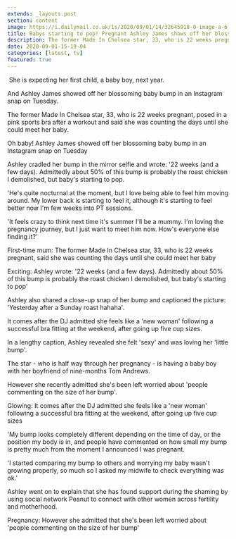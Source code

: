 ```yaml
---
extends: _layouts.post
section: content
image: https://i.dailymail.co.uk/1s/2020/09/01/14/32645918-0-image-a-6_1598968684773.jpg 
title: Babys starting to pop! Pregnant Ashley James shows off her blossoming 22 week bump 
description: The former Made In Chelsea star, 33, who is 22 weeks pregnant, posed in a pink sports bra for an Instagram snap on Tuesday. 
date: 2020-09-01-15-19-04 
categories: [latest, tv] 
featured: true 
--- 
```

 She is expecting her first child, a baby boy, next year. 

And Ashley James showed off her blossoming baby bump in an Instagram snap on Tuesday.

The former Made In Chelsea star, 33, who is 22 weeks pregnant, posed in a pink sports bra after a workout and said she was counting the days until she could meet her baby. 

Oh baby! Ashley James showed off her blossoming baby bump in an Instagram snap on Tuesday

Ashley cradled her bump in the mirror selfie and wrote: '22 weeks (and a few days). Admittedly about 50% of this bump is probably the roast chicken I demolished, but baby's starting to pop.

'He's quite nocturnal at the moment, but I love being able to feel him moving around. My lower back is starting to feel it, although it's starting to feel better now I'm few weeks into PT sessions. 

'It feels crazy to think next time it's summer I'll be a mummy. I'm loving the pregnancy journey, but I just want to meet him now. How's everyone else finding it?' 

First-time mum: The former Made In Chelsea star, 33, who is 22 weeks pregnant, said she was counting the days until she could meet her baby

Exciting: Ashley wrote: '22 weeks (and a few days). Admittedly about 50% of this bump is probably the roast chicken I demolished, but baby's starting to pop'

Ashley also shared a close-up snap of her bump and captioned the picture: 'Yesterday after a Sunday roast hahaha'.

It comes after the DJ admitted she feels like a 'new woman' following a successful bra fitting at the weekend, after going up five cup sizes. 

In a lengthy caption, Ashley revealed she felt 'sexy' and was loving her 'little bump'.  

The star - who is half way through her pregnancy - is having a baby boy with her boyfriend of nine-months Tom Andrews.

However she recently admitted she's been left worried about 'people commenting on the size of her bump'.   

Glowing: It comes after the DJ admitted she feels like a 'new woman' following a successful bra fitting at the weekend, after going up five cup sizes

'My bump looks completely different depending on the time of day, or the position my body is in, and people have commented on how small my bump is pretty much from the moment I announced I was pregnant. 

'I started comparing my bump to others and worrying my baby wasn't growing properly, so much so I asked my midwife to check everything was ok.'

Ashley went on to explain that she has found support during the shaming by using social network Peanut to connect with other women across fertility and motherhood.

Pregnancy: However she admitted that she's been left worried about 'people commenting on the size of her bump' 

